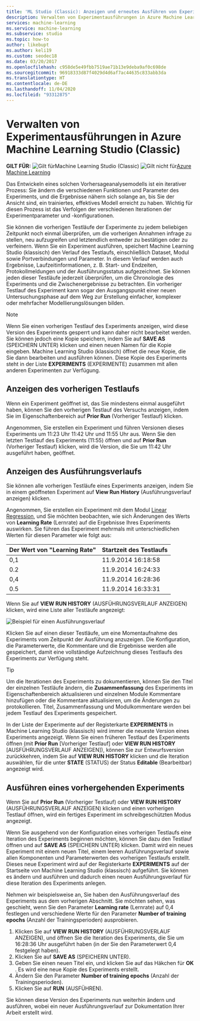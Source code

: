 ```yaml
---
title: 'ML Studio (Classic): Anzeigen und erneutes Ausführen von Experimenten (Azure)'
description: Verwalten von Experimentausführungen in Azure Machine Learning Studio (Classic). Sie können die vorherigen Testläufe der Experimente zu jedem beliebigen Zeitpunkt noch einmal überprüfen, um die vorherigen Annahmen infrage zu stellen, neu aufzugreifen und letztendlich entweder zu bestätigen oder zu verfeinern.
services: machine-learning
ms.service: machine-learning
ms.subservice: studio
ms.topic: how-to
author: likebupt
ms.author: keli19
ms.custom: seodec18
ms.date: 03/20/2017
ms.openlocfilehash: c958de5e49fbb7519ae71b13e9deba9af0c698de
ms.sourcegitcommit: 96918333d87f4029d4d6af7ac44635c833abb3da
ms.translationtype: HT
ms.contentlocale: de-DE
ms.lasthandoff: 11/04/2020
ms.locfileid: "93312875"
---
```

# <a name="manage-experiment-runs-in-azure-machine-learning-studio-classic"></a>Verwalten von Experimentausführungen in Azure Machine Learning Studio (Classic)

**GILT FÜR:**  ![Gilt für ](../../../includes/media/aml-applies-to-skus/yes.png)Machine Learning Studio (Classic) ![Gilt nicht für ](../../../includes/media/aml-applies-to-skus/no.png)[Azure Machine Learning](../overview-what-is-machine-learning-studio.md#ml-studio-classic-vs-azure-machine-learning-studio)


Das Entwickeln eines solchen Vorhersageanalysemodells ist ein iterativer Prozess: Sie ändern die verschiedenen Funktionen und Parameter des Experiments, und die Ergebnisse nähern sich solange an, bis Sie der Ansicht sind, ein trainiertes, effektives Modell erreicht zu haben. Wichtig für diesen Prozess ist das Verfolgen der verschiedenen Iterationen der Experimentparameter und -konfigurationen.

Sie können die vorherigen Testläufe der Experimente zu jedem beliebigen Zeitpunkt noch einmal überprüfen, um die vorherigen Annahmen infrage zu stellen, neu aufzugreifen und letztendlich entweder zu bestätigen oder zu verfeinern. Wenn Sie ein Experiment ausführen, speichert Machine Learning Studio (klassisch) den Verlauf des Testlaufs, einschließlich Dataset, Modul sowie Portverbindungen und Parameter. In diesem Verlauf werden auch Ergebnisse, Laufzeitinformationen, z. B. Start- und Endzeiten, Protokollmeldungen und der Ausführungsstatus aufgezeichnet. Sie können jeden dieser Testläufe jederzeit überprüfen, um die Chronologie des Experiments und die Zwischenergebnisse  zu betrachten. Ein vorheriger Testlauf des Experiment kann sogar den Ausgangspunkt einer neuen Untersuchungsphase auf dem Weg zur Erstellung einfacher, komplexer oder mehrfacher Modellierungslösungen bilden.

> [!NOTE]
> Wenn Sie einen vorherigen Testlauf des Experiments anzeigen, wird diese Version des Experiments gesperrt und kann daher nicht bearbeitet werden. Sie können jedoch eine Kopie speichern, indem Sie auf **SAVE AS** (SPEICHERN UNTER) klicken und einen neuen Namen für die Kopie eingeben. Machine Learning Studio (klassisch) öffnet die neue Kopie, die Sie dann bearbeiten und ausführen können. Diese Kopie des Experiments steht in der Liste **EXPERIMENTS** (EXPERIMENTE) zusammen mit allen anderen Experimenten zur Verfügung.
> 
> 

## <a name="view-the-prior-run"></a>Anzeigen des vorherigen Testlaufs
Wenn ein Experiment geöffnet ist, das Sie mindestens einmal ausgeführt haben, können Sie den vorherigen Testlauf des Versuchs anzeigen, indem Sie im Eigenschaftenbereich auf **Prior Run** (Vorheriger Testlauf) klicken.

Angenommen, Sie erstellen ein Experiment und führen Versionen dieses Experiments um 11:23 Uhr 11:42 Uhr und 11:55 Uhr aus. Wenn Sie den letzten Testlauf des Experiments (11:55) öffnen und auf **Prior Run** (Vorheriger Testlauf) klicken, wird die Version, die Sie um 11:42 Uhr ausgeführt haben, geöffnet.

## <a name="view-the-run-history"></a>Anzeigen des Ausführungsverlaufs
Sie können alle vorherigen Testläufe eines Experiments anzeigen, indem Sie in einem geöffneten Experiment auf **View Run History** (Ausführungsverlauf anzeigen) klicken.

Angenommen, Sie erstellen ein Experiment mit dem Modul [Linear Regression][linear-regression], und Sie möchten beobachten, wie sich Änderungen des Werts von **Learning Rate** (Lernrate) auf die Ergebnisse Ihres Experiments auswirken. Sie führen das Experiment mehrmals mit unterschiedlichen Werten für diesen Parameter wie folgt aus:

| Der Wert von "Learning Rate" | Startzeit des Testlaufs |
| --- | --- |
| 0,1 |11.9.2014 16:18:58 |
| 0.2 |11.9.2014 16:24:33 |
| 0,4 |11.9.2014 16:28:36 |
| 0.5 |11.9.2014 16:33:31 |

Wenn Sie auf **VIEW RUN HISTORY** (AUSFÜHRUNGSVERLAUF ANZEIGEN) klicken, wird eine Liste aller Testläufe angezeigt:

![Beispiel für einen Ausführungsverlauf](./media/manage-experiment-iterations/viewrunhistory.jpg)

Klicken Sie auf einen dieser Testläufe, um eine Momentaufnahme des Experiments vom Zeitpunkt der Ausführung anzuzeigen. Die Konfiguration, die Parameterwerte, die Kommentare und die Ergebnisse werden alle gespeichert, damit eine vollständige Aufzeichnung dieses Testlaufs des Experiments zur Verfügung steht.

> [!TIP]
> Um die Iterationen des Experiments zu dokumentieren, können Sie den Titel der einzelnen Testläufe ändern, die **Zusammenfassung** des Experiments im Eigenschaftenbereich aktualisieren und einzelnen Module Kommentare hinzufügen oder die Kommentare aktualisieren, um die Änderungen zu protokollieren. Titel, Zusammenfassung und Modulkommentare werden bei jedem Testlauf des Experiments gespeichert.
> 
> 

In der Liste der Experimente auf der Registerkarte **EXPERIMENTS** in Machine Learning Studio (klassisch) wird immer die neueste Version eines Experiments angezeigt. Wenn Sie einen früheren Testlauf des Experiments öffnen (mit **Prior Run** [Vorheriger Testlauf] oder **VIEW RUN HISTORY** [AUSFÜHRUNGSVERLAUF ANZEIGEN]), können Sie zur Entwurfsversion zurückkehren, indem Sie auf **VIEW RUN HISTORY** klicken und die Iteration auswählen, für die unter **STATE** (STATUS) der Status **Editable** (Bearbeitbar) angezeigt wird.

## <a name="run-a-previous-experiment"></a>Ausführen eines vorhergehenden Experiments
Wenn Sie auf **Prior Run** (Vorheriger Testlauf) oder **VIEW RUN HISTORY** (AUSFÜHRUNGSVERLAUF ANZEIGEN) klicken und einen vorherigen Testlauf öffnen, wird ein fertiges Experiment im schreibgeschützten Modus angezeigt.

Wenn Sie ausgehend von der Konfiguration eines vorherigen Testlaufs eine Iteration des Experiments beginnen möchten, können Sie dazu den Testlauf öffnen und auf **SAVE AS** (SPEICHERN UNTER) klicken. Damit wird ein neues Experiment mit einem neuen Titel, einem leeren Ausführungsverlauf sowie allen Komponenten und Parameterwerten des vorherigen Testlaufs erstellt. Dieses neue Experiment wird auf der Registerkarte **EXPERIMENTS** auf der Startseite von Machine Learning Studio (klassisch) aufgeführt. Sie können es ändern und ausführen und dadurch einen neuen Ausführungsverlauf für diese Iteration des Experiments anlegen. 

Nehmen wir beispielsweise an, Sie haben den Ausführungsverlauf des Experiments aus dem vorherigen Abschnitt. Sie möchten sehen, was geschieht, wenn Sie den Parameter **Learning rate** (Lernrate) auf 0,4 festlegen und verschiedene Werte für den Parameter **Number of training epochs** (Anzahl der Trainingsperioden) ausprobieren.

1. Klicken Sie auf **VIEW RUN HISTORY** (AUSFÜHRUNGSVERLAUF ANZEIGEN), und öffnen Sie die Iteration des Experiments, die Sie um 16:28:36 Uhr ausgeführt haben (in der Sie den Parameterwert 0,4 festgelegt haben).
2. Klicken Sie auf **SAVE AS** (SPEICHERN UNTER).
3. Geben Sie einen neuen Titel ein, und klicken Sie auf das Häkchen für **OK** . Es wird eine neue Kopie des Experiments erstellt.
4. Ändern Sie den Parameter **Number of training epochs** (Anzahl der Trainingsperioden).
5. Klicken Sie auf **RUN** (AUSFÜHREN).

Sie können diese Version  des Experiments nun weiterhin ändern und ausführen, wobei ein neuer Ausführungsverlauf zur Dokumentation Ihrer Arbeit erstellt wird.

<!-- Module References -->
[linear-regression]: /azure/machine-learning/studio-module-reference/linear-regression